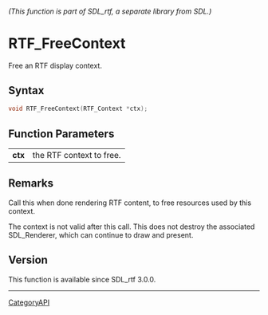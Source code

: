 ###### (This function is part of SDL_rtf, a separate library from SDL.)
# RTF_FreeContext

Free an RTF display context.

## Syntax

```c
void RTF_FreeContext(RTF_Context *ctx);

```

## Function Parameters

|             |                          |
| ----------- | ------------------------ |
| **ctx**     | the RTF context to free. |

## Remarks

Call this when done rendering RTF content, to free resources used by this
context.

The context is not valid after this call. This does not destroy the
associated SDL_Renderer, which can continue to draw and present.

## Version

This function is available since SDL_rtf 3.0.0.

----
[CategoryAPI](CategoryAPI)

